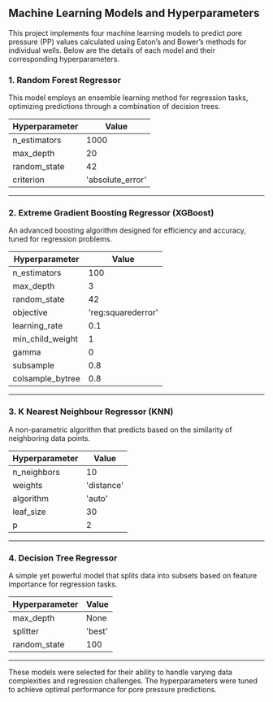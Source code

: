 ## Machine Learning Models and Hyperparameters

This project implements four machine learning models to predict pore pressure (PP) values calculated using Eaton’s and Bower’s methods for individual wells. Below are the details of each model and their corresponding hyperparameters.

### 1. **Random Forest Regressor**
This model employs an ensemble learning method for regression tasks, optimizing predictions through a combination of decision trees.

| **Hyperparameter** | **Value**         |
|---------------------|-------------------|
| n_estimators        | 1000             |
| max_depth           | 20               |
| random_state        | 42               |
| criterion           | 'absolute_error' |

---

### 2. **Extreme Gradient Boosting Regressor (XGBoost)**
An advanced boosting algorithm designed for efficiency and accuracy, tuned for regression problems.

| **Hyperparameter**     | **Value**         |
|-------------------------|-------------------|
| n_estimators            | 100              |
| max_depth               | 3                |
| random_state            | 42               |
| objective               | 'reg:squarederror' |
| learning_rate           | 0.1              |
| min_child_weight        | 1                |
| gamma                   | 0                |
| subsample               | 0.8              |
| colsample_bytree        | 0.8              |

---

### 3. **K Nearest Neighbour Regressor (KNN)**
A non-parametric algorithm that predicts based on the similarity of neighboring data points.

| **Hyperparameter** | **Value**         |
|---------------------|-------------------|
| n_neighbors         | 10               |
| weights             | 'distance'       |
| algorithm           | 'auto'           |
| leaf_size           | 30               |
| p                   | 2                |

---

### 4. **Decision Tree Regressor**
A simple yet powerful model that splits data into subsets based on feature importance for regression tasks.

| **Hyperparameter** | **Value**         |
|---------------------|-------------------|
| max_depth           | None             |
| splitter            | 'best'           |
| random_state        | 100              |

---

These models were selected for their ability to handle varying data complexities and regression challenges. The hyperparameters were tuned to achieve optimal performance for pore pressure predictions.
